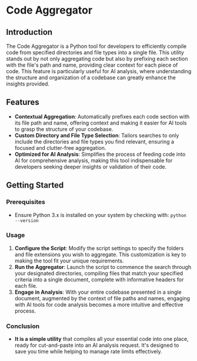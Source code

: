 # Code Aggregator

## Introduction

The Code Aggregator is a Python tool for developers to efficiently compile code from specified directories and file types into a single file. This utility stands out by not only aggregating code but also by prefixing each section with the file's path and name, providing clear context for each piece of code. This feature is particularly useful for AI analysis, where understanding the structure and organization of a codebase can greatly enhance the insights provided.

## Features

- **Contextual Aggregation**: Automatically prefixes each code section with its file path and name, offering context and making it easier for AI tools to grasp the structure of your codebase.
- **Custom Directory and File Type Selection**: Tailors searches to only include the directories and file types you find relevant, ensuring a focused and clutter-free aggregation.
- **Optimized for AI Analysis**: Simplifies the process of feeding code into AI for comprehensive analysis, making this tool indispensable for developers seeking deeper insights or validation of their code.

## Getting Started

### Prerequisites

- Ensure Python 3.x is installed on your system by checking with: `python --version`

### Usage

1. **Configure the Script**: Modify the script settings to specify the folders and file extensions you wish to aggregate. This customization is key to making the tool fit your unique requirements.
2. **Run the Aggregator**: Launch the script to commence the search through your designated directories, compiling files that match your specified criteria into a single document, complete with informative headers for each file.
3. **Engage in Analysis**: With your entire codebase presented in a single document, augmented by the context of file paths and names, engaging with AI tools for code analysis becomes a more intuitive and effective process.


### Conclusion

- **It is a simple utility** that compiles all your essential code into one place, ready for cut-and-paste into an AI analysis request. It's designed to save you time while helping to manage rate limits effectively.
